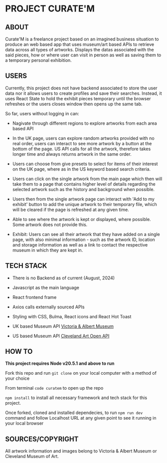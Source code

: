 # PROJECT CURATE'M

## ABOUT 
Curate'M is a freelance project based on an imagined business situation to produce an web based app that uses museum/art based APIs to retrieve data across all types of artworks. Displays the datas associated with the said pieces, how or where user can visit in person as well as saving them to a temporary personal exhibition. 

## USERS

Currently, this project does not have backend associated to store the user data nor it allows users to create profiles and save their searches. Instead, it uses React State to hold the exhibit pieces temporary until the browser refreshes or the users closes window then opens up the same tab. 

So far, users without logging in can: 

- Nagivate through different regions to explore artworks from each area based API 

- In the UK page, users can explore random artworks provided with no real order, users can interact to see more artwork by a button at the bottom of the page. US API calls for all the artwork, therefore takes longer time and always returns artwork in the same order.

- Users can choose from give presets to select for items of their interest on the UK page, where as in the US keyword based search criteria.

- Users can click on the single artwork from the main page which then will take them to a page that contains higher level of details regarding the selected artwork such as the history and background when possible.

- Users then from the single artwork page can interact with 'Add to my exhibit' button to add the unique artwork to their temporary file, which will be cleared if the page is refreshed at any given time.

- Able to see where the artwork is kept or displayed, where possible. Some artwork does not provide this.

- Exhibit: Users can see all their artwork that they have added on a single page, with also minimal information - such as the artwork ID, location and storage information as well as a link to contact the respective museum in which they are kept in.


## TECH STACK 

- There is no Backend as of current (August, 2024)

- Javascript as the main language

- React frontend frame

- Axios calls externally sourced APIs

- Styling with CSS, Bulma, React icons and React Hot Toast

- UK based Museum API [Victoria & Albert Museum](https://developers.vam.ac.uk/guide/v2/welcome.html) 

- US based Museum API [Cleveland Art Open API](https://openaccess-api.clevelandart.org)



## HOW TO 
**This project requires Node v20.5.1 and above to run**

Fork this repo and run ```git clone``` on your local computer with a method of your choice

From terminal ```code curatem``` to open up the repo

```npm install``` to install all necessary framework and tech stack for this project.



Once forked, cloned and installed dependecies, to run ```npm run dev``` command and follow Localhost URL at any given point to see it running in your local browser 
 

## SOURCES/COPYRIGHT
All artwork information and images belong to Victoria & Albert Museum or Cleveland Museum of Art.



